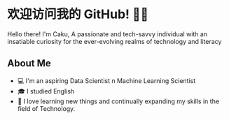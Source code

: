 # 欢迎访问我的 GitHub! 🧑‍💻

Hello there! I'm Caku, A passionate and tech-savvy individual with an insatiable curiosity for the ever-evolving realms of technology and literacy

## About Me

- 💻 I'm an aspiring Data Scientist n Machine Learning Scientist
- 🎓 I studied English 
- 🌱 I love learning new things and continually expanding my skills in the field of Technology.

<!---
Vincensiuscaku/Vincensiuscaku is a ✨ special ✨ repository because its `README.md` (this file) appears on your GitHub profile.
You can click the Preview link to take a look at your changes.
--->
